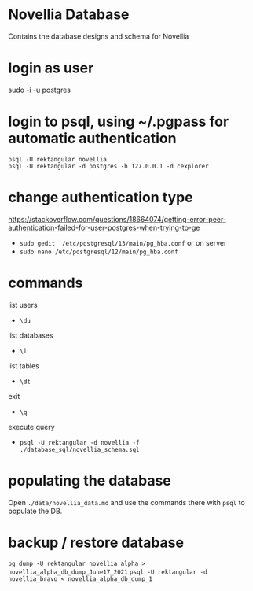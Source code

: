 # Novellia Database

Contains the database designs and schema for Novellia

# login as user
sudo -i -u postgres

# login to psql, using ~/.pgpass for automatic authentication
```
psql -U rektangular novellia
psql -U rektangular -d postgres -h 127.0.0.1 -d cexplorer
```

# change authentication type
https://stackoverflow.com/questions/18664074/getting-error-peer-authentication-failed-for-user-postgres-when-trying-to-ge
- `sudo gedit  /etc/postgresql/13/main/pg_hba.conf`
or on server
- `sudo nano /etc/postgresql/12/main/pg_hba.conf`

# commands
list users
- `\du`

list databases
- `\l`

list tables
- `\dt`

exit
- `\q`

execute query
- `psql -U rektangular -d novellia -f ./database_sql/novellia_schema.sql`

# populating the database

Open `./data/novellia_data.md` and use the commands there with `psql` to populate the DB.

# backup / restore database

`pg_dump -U rektangular novellia_alpha > novellia_alpha_db_dump_June17_2021`
`psql -U rektangular -d novellia_bravo < novellia_alpha_db_dump_1`

